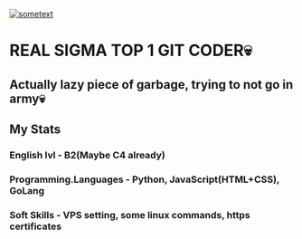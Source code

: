[![sometext](https://i.ibb.co/bjs7HyTQ/IMG-9696.jpg)](https://t.me/anozerone)

# REAL SIGMA TOP 1 GIT CODER💀

## Actually lazy piece of garbage, trying to not go in army💀

## My Stats

### English lvl - B2(Maybe C4 already)
### Programming.Languages - Python, JavaScript(HTML+CSS), GoLang
### Soft Skills - VPS setting, some linux commands, https certificates

